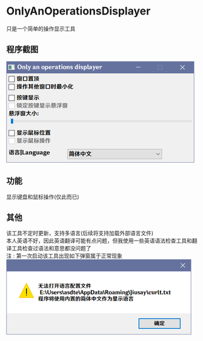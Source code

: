 # OnlyAnOperationsDisplayer
只是一个简单的操作显示工具  
## 程序截图
![image](images/app.PNG)
## 功能
显示键盘和鼠标操作(仅此而已)  
## 其他
该工具不定时更新，支持多语言(后续将支持加载外部语言文件)  
本人英语不好，因此英语翻译可能有点问题，但我使用一些英语语法检查工具和翻译工具检查过语法和意思都没问题了    
注 : 第一次启动该工具出现如下弹窗属于正常现象  
![image](images/warnmb_1.PNG)
